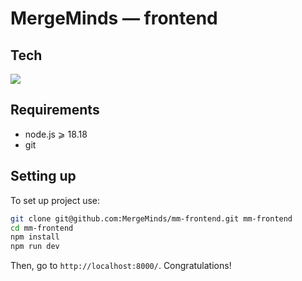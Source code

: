 # MergeMinds &mdash; frontend

## Tech
<img src="https://skillicons.dev/icons?i=svelte,typescript,tailwind,vite" />

## Requirements
- node.js &geqslant; 18.18
- git

## Setting up
To set up project use:
```bash
git clone git@github.com:MergeMinds/mm-frontend.git mm-frontend
cd mm-frontend
npm install
npm run dev
```
Then, go to `http://localhost:8000/`. Congratulations!
